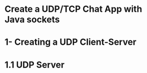 # Create a UDP/TCP Chat App with Java sockets

# 1- Creating a UDP Client-Server

# 1.1 UDP Server





